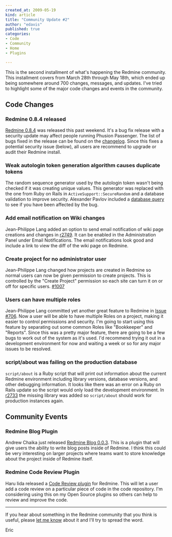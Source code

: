 ```yaml
---
created_at: 2009-05-19
kind: article
title: "Community Update #2"
author: "edavis"
published: true
categories:
- Code
- Community
- Home
- Plugins

---
```


 
This is the second installment of what's happening the Redmine community.  This installment covers from March 28th through May 18th, which ended up being somewhere around 700 changes, messages, and updates.  I've tried to highlight some of the major code changes and events in the community.

## Code Changes

### Redmine 0.8.4 released

[Redmine 0.8.4][0.8.4] was released this past weekend.  It's a bug fix release with a security update may affect people running Phusion Passenger.  The list of bugs fixed in the release can be found on the [changelog][changelog].  Since this fixes a potential security issue (below), all users are recommend to upgrade or audit their Redmine install.

### Weak autologin token generation algorithm causes duplicate tokens

The random sequence generator used by the autologin token wasn't being checked if it was creating unique values.  This generator was replaced with the one from Ruby on Rails in `ActiveSupport::SecureRandom` and a database validation to improve security.  Alexander Pavlov included a [database query][#3351] to see if you have been affected by the bug.

### Add email notification on Wiki changes

Jean-Philippe Lang added an option to send email notification of wiki page creations and changes in [r2749][r2749].  It can be enabled in the Administration Panel under Email Notifications.  The email notifications look good and include a link to view the diff of the wiki page on Redmine.

### Create project for no administrator user

Jean-Philippe Lang changed how projects are created in Redmine so normal users can now be given permission to create projects.  This is controlled by the "Create Project" permission so each site can turn it on or off for specific users.  [#1007][#1007]

### Users can have multiple roles

Jean-Philippe Lang committed yet another great feature to Redmine in [Issue #706][#706].  Now a user will be able to have multiple Roles on a project, making it easier to control permissions and security.  I'm going to start using this feature by separating out some common Roles like "Bookkeeper" and "Reports".  Since this was a pretty major feature, there are going to be a few bugs to work out of the system as it's used.  I'd recommend trying it out in a development environment for now and waiting a week or so for any major issues to be resolved.

### script/about was failing on the production database

`script/about` is a Ruby script that will print out information about the current Redmine environment including library versions, database versions, and other debugging information.  It looks like there was an error on a Ruby on Rails update so the script would only load the development environment.  In [r2733][r2733] the missing library was added so `script/about` should work for production instances again.

## Community Events

### Redmine Blog Plugin

Andrew Chaika just released [Redmine Blog 0.0.3][blog_plugin].  This is a plugin that will give users the ability to write blog posts inside of Redmine.  I think this could be very interesting on larger projects where teams want to store knowledge about the project inside of Redmine itself.

### Redmine Code Review Plugin

Haru Iida released a [Code Review plugin][code_review] for Redmine.  This will let a user add a code review on a particular piece of code in the code repository.  I'm considering using this on my Open Source plugins so others can help to review and improve the code.

---

If you hear about something in the Redmine community that you think is useful, please [let me know][new post] about it and I'll try to spread the word.

Eric

[new post]: https://projects.littlestreamsoftware.com/projects/redmine-blog/issues/new
[blog_plugin]: http://www.redmine.org/boards/3/topics/5782
[code_review]: http://www.redmine.org/boards/3/topics/5878
[r2749]: http://www.redmine.org/projects/redmine/repository/revisions/2749
[r2733]: http://www.redmine.org/projects/redmine/repository/revisions/2733
[0.8.4]: http://www.redmine.org/news/26
[changelog]: http://www.redmine.org/wiki/redmine/Changelog#v084-2009-05-17
[#1007]: http://www.redmine.org/issues/1007
[#706]: http://www.redmine.org/issues/706
[#3351]: http://www.redmine.org/issues/3351#note-5

